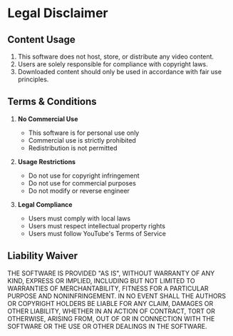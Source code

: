 # Legal Disclaimer

## Content Usage

1. This software does not host, store, or distribute any video content.
2. Users are solely responsible for compliance with copyright laws.
3. Downloaded content should only be used in accordance with fair use principles.

## Terms & Conditions

1. **No Commercial Use**
   - This software is for personal use only
   - Commercial use is strictly prohibited
   - Redistribution is not permitted

2. **Usage Restrictions**
   - Do not use for copyright infringement
   - Do not use for commercial purposes
   - Do not modify or reverse engineer

3. **Legal Compliance**
   - Users must comply with local laws
   - Users must respect intellectual property rights
   - Users must follow YouTube's Terms of Service

## Liability Waiver

THE SOFTWARE IS PROVIDED "AS IS", WITHOUT WARRANTY OF ANY KIND, EXPRESS OR IMPLIED, INCLUDING BUT NOT LIMITED TO WARRANTIES OF MERCHANTABILITY, FITNESS FOR A PARTICULAR PURPOSE AND NONINFRINGEMENT. IN NO EVENT SHALL THE AUTHORS OR COPYRIGHT HOLDERS BE LIABLE FOR ANY CLAIM, DAMAGES OR OTHER LIABILITY, WHETHER IN AN ACTION OF CONTRACT, TORT OR OTHERWISE, ARISING FROM, OUT OF OR IN CONNECTION WITH THE SOFTWARE OR THE USE OR OTHER DEALINGS IN THE SOFTWARE.
